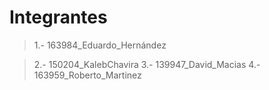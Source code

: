 # Integrantes
>1.- 163984_Eduardo_Hernández


>2.- 150204_KalebChavira
>3.- 139947_David_Macias
>4.- 163959_Roberto_Martinez
